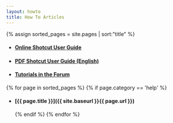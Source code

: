 ```yaml
---
layout: howto
title: How To Articles
---
```

{% assign sorted_pages = site.pages | sort:"title" %}

<script>
    if (location.hostname.endsWith("shotcut.org")) {
        document.write('<div data-aaad="true" data-aa-adunit="/22247219933/shotcutorg_Desktop_728_1"></div>');
        document.write('<div data-aaad="true" data-aa-adunit="/22247219933/shotcutorg_Mobile_300_1"></div>');
    } else if (location.hostname.endsWith("shotcut.com")) {
        document.write('<div data-aaad="true" data-aa-adunit="/22247219933/shotcutcom_Desktop_728_1"></div>');
        document.write('<div data-aaad="true" data-aa-adunit="/22247219933/shotcutcom_Mobile_300_1"></div>');
    } else {
        document.write('<div data-aaad="true" data-aa-adunit="/22247219933/shotcutapp_Desktop_728_1"></div>');
        document.write('<div data-aaad="true" data-aa-adunit="/22247219933/shotcutapp_Mobile_300_1"></div>');
    }
</script>

- #### [Online Shotcut User Guide](https://forum.shotcut.org/t/table-of-contents/43285)
- #### [PDF Shotcut User Guide (English)](/stockmedia/Shotcut%20User%20Guide.pdf)
- #### [Tutorials in the Forum](https://forum.shotcut.org/c/tutorial/5)

{% for page in sorted_pages %}
  {% if page.category == 'help' %}
- #### [{{ page.title }}]({{ site.baseurl }}{{ page.url }})
  {% endif %}
{% endfor %}
